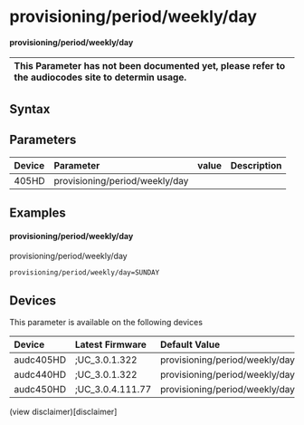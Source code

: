 ﻿---
description: provisioning/period/weekly/day
search: false
---

# provisioning/period/weekly/day

#### provisioning/period/weekly/day


| This Parameter has not been documented yet, please refer to the audiocodes site to determin usage.  | 
| :--- |

## Syntax

## Parameters
|Device|Parameter|value|Description|
|:---|:---|:---|:---|
| 405HD | provisioning/period/weekly/day |  |  |

## Examples
#### provisioning/period/weekly/day

provisioning/period/weekly/day

```
provisioning/period/weekly/day=SUNDAY
```

## Devices
This parameter is available on the following devices

| Device | Latest Firmware | Default Value |
|:---|:---|:---|
| audc405HD | ;UC_3.0.1.322 | provisioning/period/weekly/day=SUNDAY 
| audc440HD | ;UC_3.0.1.322 | provisioning/period/weekly/day=SUNDAY 
| audc450HD | ;UC_3.0.4.111.77 | provisioning/period/weekly/day=SUNDAY 

(view disclaimer)[disclaimer]
